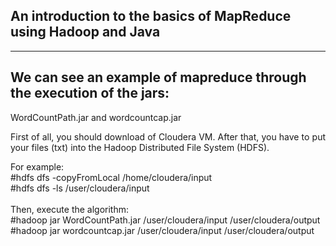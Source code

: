 
## An introduction to the basics of MapReduce using Hadoop and Java
___
## We can see an example of mapreduce through the execution of the jars:


WordCountPath.jar and wordcountcap.jar </br>
<p align="justify">
First of all, you should download of Cloudera VM. After that, you have to put your files (txt) into the Hadoop Distributed File System (HDFS).
</p>

For example: </br>
#hdfs dfs -copyFromLocal /home/cloudera/input </br>
#hdfs dfs -ls /user/cloudera/input</br></br>
Then, execute the algorithm: </br>
#hadoop jar WordCountPath.jar /user/cloudera/input /user/cloudera/output </br>
#hadoop jar wordcountcap.jar /user/cloudera/input /user/cloudera/output
</p>
